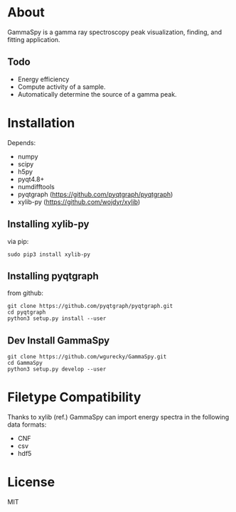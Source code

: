 About
=====

GammaSpy is a gamma ray spectroscopy peak visualization, finding, and
fitting application.

Todo
-------------
- Energy efficiency
- Compute activity of a sample.
- Automatically determine the source of a gamma peak.

Installation
============

Depends:

- numpy
- scipy
- h5py
- pyqt4.8+
- numdifftools
- pyqtgraph (https://github.com/pyqtgraph/pyqtgraph)
- xylib-py (https://github.com/wojdyr/xylib)


Installing xylib-py
-------------------

via pip:

    sudo pip3 install xylib-py

Installing pyqtgraph
--------------------

from github:

    git clone https://github.com/pyqtgraph/pyqtgraph.git
    cd pyqtgraph
    python3 setup.py install --user

Dev Install GammaSpy
--------------------
    
    git clone https://github.com/wgurecky/GammaSpy.git
    cd GammaSpy
    python3 setup.py develop --user

Filetype Compatibility
=======================

Thanks to xylib (ref.) GammaSpy can import energy spectra in the following data formats:

- CNF
- csv
- hdf5

License
=======

MIT
